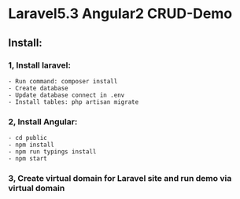 # Laravel5.3 Angular2 CRUD-Demo

## Install:

### 1, Install laravel:
    - Run command: composer install
    - Create database
    - Update database connect in .env
    - Install tables: php artisan migrate
    
### 2, Install Angular:
    - cd public
    - npm install
    - npm run typings install
    - npm start
    
### 3, Create virtual domain for Laravel site and run demo via virtual domain
     
